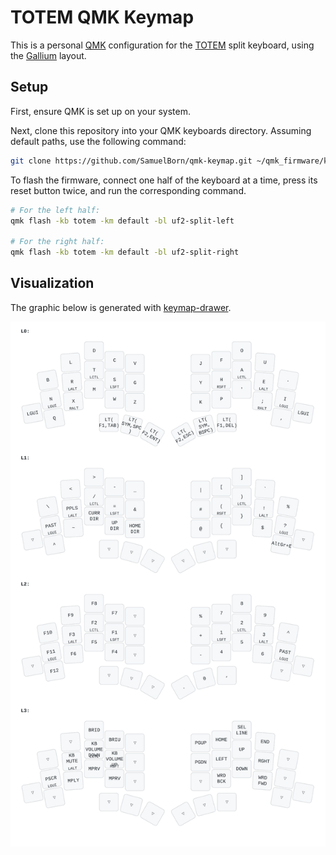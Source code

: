 # TOTEM QMK Keymap

This is a personal [QMK](https://qmk.fm) configuration for the [TOTEM](https://github.com/GEIGEIGEIST/TOTEM) split keyboard, using the [Gallium](https://github.com/GalileoBlues/Gallium) layout.

## Setup

First, ensure QMK is set up on your system. 

Next, clone this repository into your QMK keyboards directory. Assuming default paths, use the following command:

```bash
git clone https://github.com/SamuelBorn/qmk-keymap.git ~/qmk_firmware/keyboards/totem
```

To flash the firmware, connect one half of the keyboard at a time, press its reset button twice, and run the corresponding command.

```bash
# For the left half:
qmk flash -kb totem -km default -bl uf2-split-left

# For the right half:
qmk flash -kb totem -km default -bl uf2-split-right
```

## Visualization

The graphic below is generated with [keymap-drawer](https://github.com/caksoylar/keymap-drawer).

![Visualization of the layout](keymap.svg)

